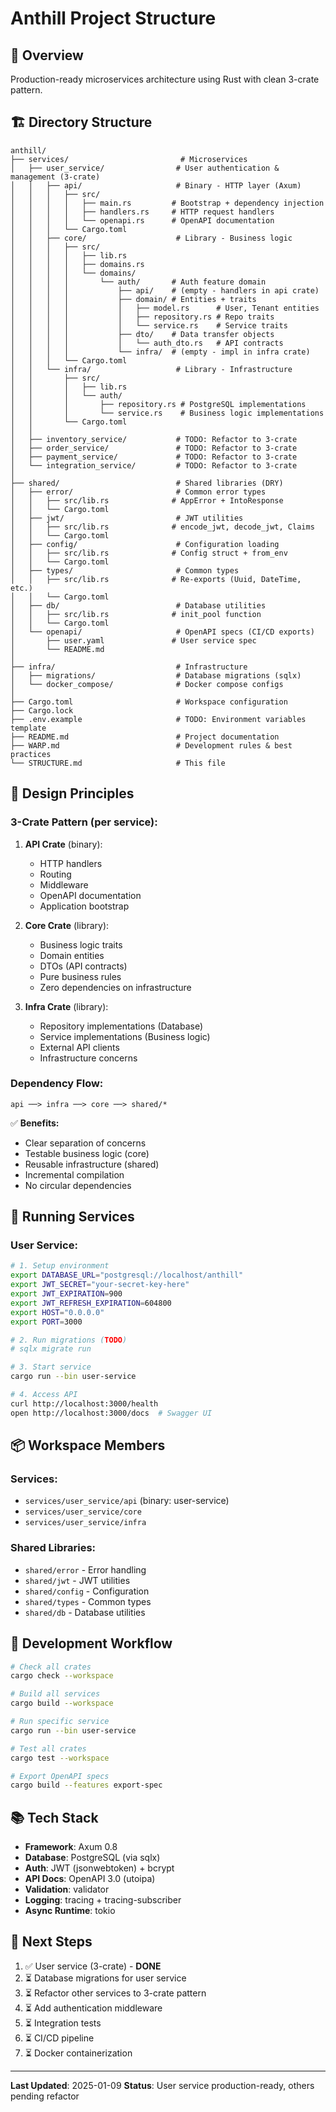 # Anthill Project Structure

## 📁 Overview

Production-ready microservices architecture using Rust with clean 3-crate pattern.

## 🏗️ Directory Structure

```
anthill/
├── services/                         # Microservices
│   ├── user_service/                # User authentication & management (3-crate)
│   │   ├── api/                     # Binary - HTTP layer (Axum)
│   │   │   ├── src/
│   │   │   │   ├── main.rs         # Bootstrap + dependency injection
│   │   │   │   ├── handlers.rs     # HTTP request handlers
│   │   │   │   └── openapi.rs      # OpenAPI documentation
│   │   │   └── Cargo.toml
│   │   ├── core/                    # Library - Business logic
│   │   │   ├── src/
│   │   │   │   ├── lib.rs
│   │   │   │   ├── domains.rs
│   │   │   │   └── domains/
│   │   │   │       └── auth/       # Auth feature domain
│   │   │   │           ├── api/    # (empty - handlers in api crate)
│   │   │   │           ├── domain/ # Entities + traits
│   │   │   │           │   ├── model.rs      # User, Tenant entities
│   │   │   │           │   ├── repository.rs # Repo traits
│   │   │   │           │   └── service.rs    # Service traits
│   │   │   │           ├── dto/    # Data transfer objects
│   │   │   │           │   └── auth_dto.rs   # API contracts
│   │   │   │           └── infra/  # (empty - impl in infra crate)
│   │   │   └── Cargo.toml
│   │   └── infra/                   # Library - Infrastructure
│   │       ├── src/
│   │       │   ├── lib.rs
│   │       │   └── auth/
│   │       │       ├── repository.rs # PostgreSQL implementations
│   │       │       └── service.rs    # Business logic implementations
│   │       └── Cargo.toml
│   │
│   ├── inventory_service/           # TODO: Refactor to 3-crate
│   ├── order_service/               # TODO: Refactor to 3-crate
│   ├── payment_service/             # TODO: Refactor to 3-crate
│   └── integration_service/         # TODO: Refactor to 3-crate
│
├── shared/                          # Shared libraries (DRY)
│   ├── error/                       # Common error types
│   │   ├── src/lib.rs              # AppError + IntoResponse
│   │   └── Cargo.toml
│   ├── jwt/                         # JWT utilities
│   │   ├── src/lib.rs              # encode_jwt, decode_jwt, Claims
│   │   └── Cargo.toml
│   ├── config/                      # Configuration loading
│   │   ├── src/lib.rs              # Config struct + from_env
│   │   └── Cargo.toml
│   ├── types/                       # Common types
│   │   ├── src/lib.rs              # Re-exports (Uuid, DateTime, etc.)
│   │   └── Cargo.toml
│   ├── db/                          # Database utilities
│   │   ├── src/lib.rs              # init_pool function
│   │   └── Cargo.toml
│   └── openapi/                     # OpenAPI specs (CI/CD exports)
│       ├── user.yaml               # User service spec
│       └── README.md
│
├── infra/                           # Infrastructure
│   ├── migrations/                  # Database migrations (sqlx)
│   └── docker_compose/              # Docker compose configs
│
├── Cargo.toml                       # Workspace configuration
├── Cargo.lock
├── .env.example                     # TODO: Environment variables template
├── README.md                        # Project documentation
├── WARP.md                          # Development rules & best practices
└── STRUCTURE.md                     # This file
```

## 🎯 Design Principles

### 3-Crate Pattern (per service):

1. **API Crate** (binary):
   - HTTP handlers
   - Routing
   - Middleware
   - OpenAPI documentation
   - Application bootstrap

2. **Core Crate** (library):
   - Business logic traits
   - Domain entities
   - DTOs (API contracts)
   - Pure business rules
   - Zero dependencies on infrastructure

3. **Infra Crate** (library):
   - Repository implementations (Database)
   - Service implementations (Business logic)
   - External API clients
   - Infrastructure concerns

### Dependency Flow:
```
api ──> infra ──> core ──> shared/*
```

✅ **Benefits:**
- Clear separation of concerns
- Testable business logic (core)
- Reusable infrastructure (shared)
- Incremental compilation
- No circular dependencies

## 🚀 Running Services

### User Service:

```bash
# 1. Setup environment
export DATABASE_URL="postgresql://localhost/anthill"
export JWT_SECRET="your-secret-key-here"
export JWT_EXPIRATION=900
export JWT_REFRESH_EXPIRATION=604800
export HOST="0.0.0.0"
export PORT=3000

# 2. Run migrations (TODO)
# sqlx migrate run

# 3. Start service
cargo run --bin user-service

# 4. Access API
curl http://localhost:3000/health
open http://localhost:3000/docs  # Swagger UI
```

## 📦 Workspace Members

### Services:
- `services/user_service/api` (binary: user-service)
- `services/user_service/core`
- `services/user_service/infra`

### Shared Libraries:
- `shared/error` - Error handling
- `shared/jwt` - JWT utilities
- `shared/config` - Configuration
- `shared/types` - Common types
- `shared/db` - Database utilities

## 🔧 Development Workflow

```bash
# Check all crates
cargo check --workspace

# Build all services
cargo build --workspace

# Run specific service
cargo run --bin user-service

# Test all crates
cargo test --workspace

# Export OpenAPI specs
cargo build --features export-spec
```

## 📚 Tech Stack

- **Framework**: Axum 0.8
- **Database**: PostgreSQL (via sqlx)
- **Auth**: JWT (jsonwebtoken) + bcrypt
- **API Docs**: OpenAPI 3.0 (utoipa)
- **Validation**: validator
- **Logging**: tracing + tracing-subscriber
- **Async Runtime**: tokio

## 🎯 Next Steps

1. ✅ User service (3-crate) - **DONE**
2. ⏳ Database migrations for user service
3. ⏳ Refactor other services to 3-crate pattern
4. ⏳ Add authentication middleware
5. ⏳ Integration tests
6. ⏳ CI/CD pipeline
7. ⏳ Docker containerization

---

**Last Updated**: 2025-01-09
**Status**: User service production-ready, others pending refactor
